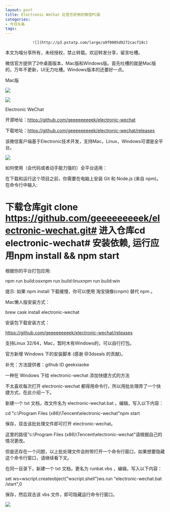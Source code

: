 ```yaml
---
layout: post
title: Electronic WeChat 比官方好用的微信PC版
categories:
- 今日头条
tags:
---
```

				![](http://p3.pstatp.com/large/a9f0005d9272cacf18c)

本文为喵分享所有，未经授权，禁止转载。欢迎转发分享，留言吐槽。

微信官方提供了2中桌面版本，Mac版和Windows版。首先吐槽的就是Mac版的，万年不更新，UI无力吐槽。Windows版本的还要好一点。

Mac版

![](http://p1.pstatp.com/large/b0e00064f2d40f0b4b5)

![](http://p3.pstatp.com/large/b0a00059891556258b2)

Electronic WeChat

开源地址：https://github.com/geeeeeeeeek/electronic-wechat

下载地址：https://github.com/geeeeeeeeek/electronic-wechat/releases

该微信客户端基于Electronic技术开发，支持Mac，Linux，Windows可谓是全平台。

![](http://p3.pstatp.com/large/b0d000654c6ec86c19c)

如何使用（会代码或者动手能力强的）全平台适用：

在下载和运行这个项目之前，你需要在电脑上安装 Git 和 Node.js (来自 npm)。在命令行中输入:

# 下载仓库git clone https://github.com/geeeeeeeeek/electronic-wechat.git# 进入仓库cd electronic-wechat# 安装依赖, 运行应用npm install && npm start

根据你的平台打包应用:

npm run build:osxnpm run build:linuxnpm run build:win

提示: 如果 npm install 下载缓慢，你可以使用 淘宝镜像(cnpm) 替代 npm 。

Mac懒人版安装方式：

brew cask install electronic-wechat

安装包下载安装方式：

https://github.com/geeeeeeeeek/electronic-wechat/releases

支持Linux 32/64，Mac，暂时木有Windows的，可以自行打包。

官方新增 Windows 下的安装脚本 (感谢 @3dseals 的贡献)。

补充：方法提供者：github ID geekxiaoke

一种在 Windows 下给 electronic-wechat 添加快捷方式的方法

不太喜欢每次打开 electronic-wechat 都得用命令行，所以用批处理弄了一个快捷方式，在此介绍一下。

新建一个 txt 文档，改文件名为 electronic-wechat.bat ，编辑，写入以下内容：

cd "c:\Program Files (x86)\Tencent\electronic-wechat"npm start

保存，双击该批处理文件即可打开 electronic-wechat。

这里的路径"c:\Program Files (x86)\Tencent\electronic-wechat"请根据自己的情况更改。

但是还存在一个问题，以上批处理文件会附带打开一个命令行窗口，如果想要隐藏这个命令行窗口，请继续看下文。

在同一目录下，新建一个 txt 文档，更名为 runbat.vbs ，编辑，写入以下内容：

set ws=wscript.createobject("wscript.shell")ws.run "electronic-wechat.bat /start",0

保存，然后双击该 vbs 文件，即可隐藏运行命令行窗口。

![](http://p1.pstatp.com/large/b0d00008d9593a40ffe)